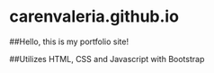 # carenvaleria.github.io

##Hello, this is my portfolio site! 

##Utilizes HTML, CSS and Javascript with Bootstrap

